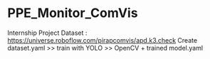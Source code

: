 # PPE_Monitor_ComVis
Internship Project
Dataset : https://universe.roboflow.com/pirapcomvis/apd.k3.check
Create dataset.yaml >> train with YOLO >> OpenCV + trained model.yaml
